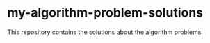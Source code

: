 # my-algorithm-problem-solutions
This repository contains the solutions about the algorithm problems.
